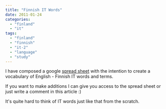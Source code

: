 ```yaml
---
title: "Finnish IT Words"
date: 2011-01-24
categories: 
  - "finland"
  - "it"
tags: 
  - "finland"
  - "finnish"
  - "it-2"
  - "language"
  - "study"
---
```


I have composed a google [spread sheet](https://spreadsheets.google.com/pub?key=0Auhr1TJmDtqedEpKZENRRUF4eWF0X2FRWG81TTFHckE&hl=en&output=html "Finnish words") with the intention to create a vocabulary of English - Finnish IT words and terms.

If you want to make additions I can give you access to the spread sheet or just write a comment in this article :)

It's quite hard to think of IT words just like that from the scratch.

